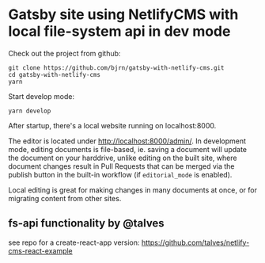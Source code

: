 # Gatsby site using NetlifyCMS with local file-system api in dev mode

Check out the project from github:

```
git clone https://github.com/bjrn/gatsby-with-netlify-cms.git
cd gatsby-with-netlify-cms
yarn
```

Start develop mode:

```
yarn develop
```

After startup, there's a local website running on localhost:8000.

The editor is located under <http://localhost:8000/admin/>.
In development mode, editing documents is file-based,
ie. saving a document will update the document on your harddrive, unlike editing on the built site, where document changes result in Pull Requests that can be merged via the publish button in the built-in workflow (if `editorial_mode` is enabled).

Local editing is great for making changes in many documents at once, or for migrating content from other sites.

## fs-api functionality by @talves

see repo for a create-react-app version:
<https://github.com/talves/netlify-cms-react-example>
